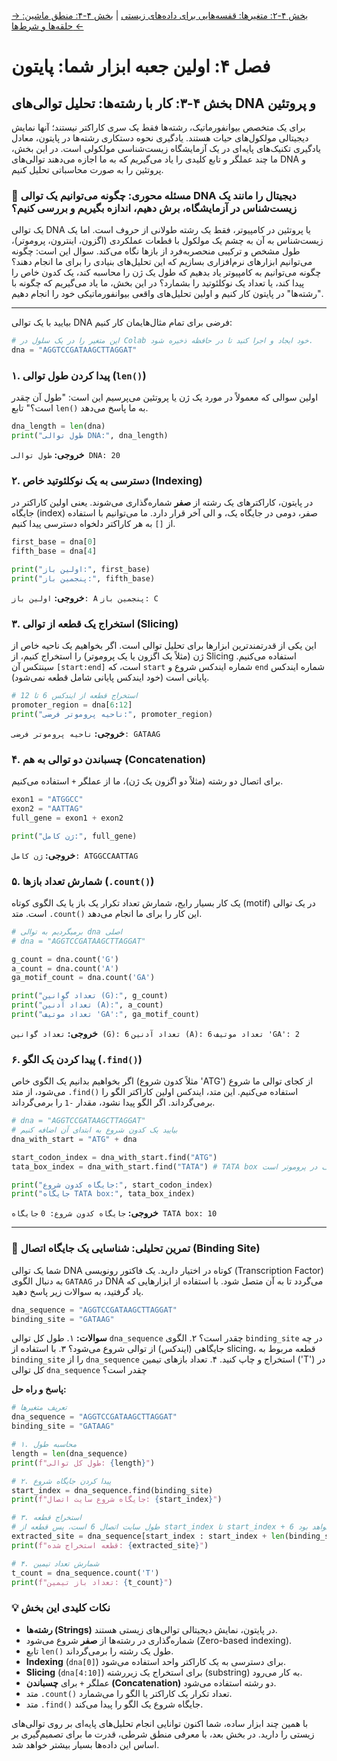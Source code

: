 [→ بخش ۴-۲: متغیرها: قفسه‌هایی برای داده‌های زیستی](./02-variables-for-bio-data.md) | [بخش ۴-۴: منطق ماشین: حلقه‌ها و شرط‌ها ←](./04-machine-logic-loops-and-conditions.md)

# فصل ۴: اولین جعبه ابزار شما: پایتون

## بخش ۴-۳: کار با رشته‌ها: تحلیل توالی‌های DNA و پروتئین

برای یک متخصص بیوانفورماتیک، رشته‌ها فقط یک سری کاراکتر نیستند؛ آنها نمایش دیجیتالی مولکول‌های حیات هستند. یادگیری نحوه دستکاری رشته‌ها در پایتون، معادل یادگیری تکنیک‌های پایه‌ای در یک آزمایشگاه زیست‌شناسی مولکولی است. در این بخش، ما چند عملگر و تابع کلیدی را یاد می‌گیریم که به ما اجازه می‌دهند توالی‌های DNA و پروتئین را به صورت محاسباتی تحلیل کنیم.

### 🎯 مسئله محوری: چگونه می‌توانیم یک توالی DNA دیجیتال را مانند یک زیست‌شناس در آزمایشگاه، برش دهیم، اندازه بگیریم و بررسی کنیم؟

یک توالی DNA یا پروتئین در کامپیوتر، فقط یک رشته طولانی از حروف است. اما یک زیست‌شناس به آن به چشم یک مولکول با قطعات عملکردی (اگزون، اینترون، پروموتر)، طول مشخص و ترکیبی منحصربه‌فرد از بازها نگاه می‌کند. سوال این است: چگونه می‌توانیم ابزارهای نرم‌افزاری بسازیم که این تحلیل‌های بنیادی را برای ما انجام دهند؟ چگونه می‌توانیم به کامپیوتر یاد بدهیم که طول یک ژن را محاسبه کند، یک کدون خاص را پیدا کند، یا تعداد یک نوکلئوتید را بشمارد؟ در این بخش، ما یاد می‌گیریم که چگونه با "رشته‌ها" در پایتون کار کنیم و اولین تحلیل‌های واقعی بیوانفورماتیکی خود را انجام دهیم.

---

بیایید با یک توالی DNA فرضی برای تمام مثال‌هایمان کار کنیم:

```python
# این متغیر را در یک سلول در Colab خود ایجاد و اجرا کنید تا در حافظه ذخیره شود.
dna = "AGGTCCGATAAGCTTAGGAT"
```

### ۱. پیدا کردن طول توالی (`len()`)

اولین سوالی که معمولاً در مورد یک ژن یا پروتئین می‌پرسیم این است: "طول آن چقدر است؟" تابع `len()` به ما پاسخ می‌دهد.

```python
dna_length = len(dna)
print("طول توالی DNA:", dna_length)
```

**خروجی:**
`طول توالی DNA: 20`

### ۲. دسترسی به یک نوکلئوتید خاص (Indexing)

در پایتون، کاراکترهای یک رشته از **صفر** شماره‌گذاری می‌شوند. یعنی اولین کاراکتر در جایگاه (index) صفر، دومی در جایگاه یک، و الی آخر قرار دارد. ما می‌توانیم با استفاده از `[]` به هر کاراکتر دلخواه دسترسی پیدا کنیم.

```python
first_base = dna[0]
fifth_base = dna[4]

print("اولین باز:", first_base)
print("پنجمین باز:", fifth_base)
```

**خروجی:**
`اولین باز: A`
`پنجمین باز: C`

### ۳. استخراج یک قطعه از توالی (Slicing)

این یکی از قدرتمندترین ابزارها برای تحلیل توالی است. اگر بخواهیم یک ناحیه خاص از ژن (مثلاً یک اگزون یا یک پروموتر) را استخراج کنیم، از Slicing استفاده می‌کنیم. سینتکس آن `[start:end]` است، که `start` شماره ایندکس شروع و `end` شماره ایندکس پایانی است (خود ایندکس پایانی شامل قطعه نمی‌شود).

```python
# استخراج قطعه از ایندکس 6 تا 12
promoter_region = dna[6:12]
print("ناحیه پروموتر فرضی:", promoter_region)
```

**خروجی:**
`ناحیه پروموتر فرضی: GATAAG`

### ۴. چسباندن دو توالی به هم (Concatenation)

برای اتصال دو رشته (مثلاً دو اگزون یک ژن)، ما از عملگر `+` استفاده می‌کنیم.

```python
exon1 = "ATGGCC"
exon2 = "AATTAG"
full_gene = exon1 + exon2

print("ژن کامل:", full_gene)
```

**خروجی:**
`ژن کامل: ATGGCCAATTAG`

### ۵. شمارش تعداد بازها (`.count()`)

یک کار بسیار رایج، شمارش تعداد تکرار یک باز یا یک الگوی کوتاه (motif) در یک توالی است. متد `.count()` این کار را برای ما انجام می‌دهد.

```python
# برمیگردیم به توالی dna اصلی
# dna = "AGGTCCGATAAGCTTAGGAT"

g_count = dna.count('G')
a_count = dna.count('A')
ga_motif_count = dna.count('GA')

print("تعداد گوانین (G):", g_count)
print("تعداد آدنین (A):", a_count)
print("تعداد موتیف 'GA':", ga_motif_count)
```

**خروجی:**
`تعداد گوانین (G): 6`
`تعداد آدنین (A): 6`
`تعداد موتیف 'GA': 2`

### ۶. پیدا کردن یک الگو (`.find()`)

اگر بخواهیم بدانیم یک الگوی خاص (مثلاً کدون شروع 'ATG') از کجای توالی ما شروع می‌شود، از متد `.find()` استفاده می‌کنیم. این متد، ایندکس اولین کاراکتر الگو را برمی‌گرداند. اگر الگو پیدا نشود، مقدار `-1` را برمی‌گرداند.

```python
# dna = "AGGTCCGATAAGCTTAGGAT"
# بیایید یک کدون شروع به ابتدای آن اضافه کنیم
dna_with_start = "ATG" + dna

start_codon_index = dna_with_start.find("ATG")
tata_box_index = dna_with_start.find("TATA") # TATA box یک موتیف در پروموتر است

print("جایگاه کدون شروع:", start_codon_index)
print("جایگاه TATA box:", tata_box_index)
```

**خروجی:**
`جایگاه کدون شروع: 0`
`جایگاه TATA box: 10`

---

### 🔬 تمرین تحلیلی: شناسایی یک جایگاه اتصال (Binding Site)

شما یک توالی DNA کوتاه در اختیار دارید. یک فاکتور رونویسی (Transcription Factor) به دنبال الگوی `GATAAG` در DNA می‌گردد تا به آن متصل شود. با استفاده از ابزارهایی که یاد گرفتید، به سوالات زیر پاسخ دهید.

```python
dna_sequence = "AGGTCCGATAAGCTTAGGAT"
binding_site = "GATAAG"
```

**سوالات:**
۱. طول کل توالی `dna_sequence` چقدر است؟
۲. الگوی `binding_site` در چه جایگاهی (ایندکس) از توالی شروع می‌شود؟
۳. با استفاده از slicing، قطعه مربوط به `binding_site` را از `dna_sequence` استخراج و چاپ کنید.
۴. تعداد بازهای تیمین ('T') در کل توالی `dna_sequence` چقدر است؟

**پاسخ و راه حل:**

```python
# تعریف متغیرها
dna_sequence = "AGGTCCGATAAGCTTAGGAT"
binding_site = "GATAAG"

# ۱. محاسبه طول
length = len(dna_sequence)
print(f"طول کل توالی: {length}")

# ۲. پیدا کردن جایگاه شروع
start_index = dna_sequence.find(binding_site)
print(f"جایگاه شروع سایت اتصال: {start_index}")

# ۳. استخراج قطعه
# طول سایت اتصال 6 است، پس قطعه از start_index تا start_index + 6 خواهد بود
extracted_site = dna_sequence[start_index : start_index + len(binding_site)]
print(f"قطعه استخراج شده: {extracted_site}")

# ۴. شمارش تعداد تیمین
t_count = dna_sequence.count('T')
print(f"تعداد باز تیمین: {t_count}")
```

### 💡 نکات کلیدی این بخش

- **رشته‌ها (Strings)** در پایتون، نمایش دیجیتالی توالی‌های زیستی هستند.
- شماره‌گذاری در رشته‌ها از **صفر** شروع می‌شود (Zero-based indexing).
- تابع `len()` طول یک رشته را برمی‌گرداند.
- **Indexing** (`dna[0]`) برای دسترسی به یک کاراکتر واحد استفاده می‌شود.
- **Slicing** (`dna[4:10]`) برای استخراج یک زیررشته (substring) به کار می‌رود.
- عملگر `+` برای **چسباندن (Concatenation)** دو رشته استفاده می‌شود.
- متد `.count()` تعداد تکرار یک کاراکتر یا الگو را می‌شمارد.
- متد `.find()` جایگاه شروع یک الگو را پیدا می‌کند.

با همین چند ابزار ساده، شما اکنون توانایی انجام تحلیل‌های پایه‌ای بر روی توالی‌های زیستی را دارید. در بخش بعد، با معرفی منطق شرطی، قدرت ما برای تصمیم‌گیری بر اساس این داده‌ها بسیار بیشتر خواهد شد.
